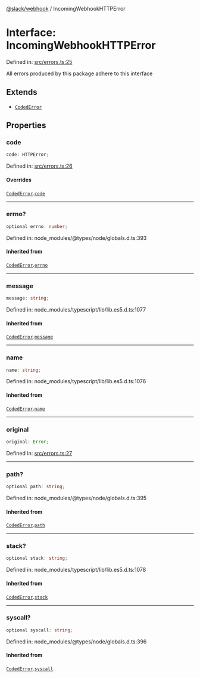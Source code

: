 [@slack/webhook](../index.md) / IncomingWebhookHTTPError

# Interface: IncomingWebhookHTTPError

Defined in: [src/errors.ts:25](https://github.com/slackapi/node-slack-sdk/blob/main/packages/webhook/src/errors.ts#L25)

All errors produced by this package adhere to this interface

## Extends

- [`CodedError`](CodedError.md)

## Properties

### code

```ts
code: HTTPError;
```

Defined in: [src/errors.ts:26](https://github.com/slackapi/node-slack-sdk/blob/main/packages/webhook/src/errors.ts#L26)

#### Overrides

[`CodedError`](CodedError.md).[`code`](CodedError.md#code)

***

### errno?

```ts
optional errno: number;
```

Defined in: node\_modules/@types/node/globals.d.ts:393

#### Inherited from

[`CodedError`](CodedError.md).[`errno`](CodedError.md#errno)

***

### message

```ts
message: string;
```

Defined in: node\_modules/typescript/lib/lib.es5.d.ts:1077

#### Inherited from

[`CodedError`](CodedError.md).[`message`](CodedError.md#message)

***

### name

```ts
name: string;
```

Defined in: node\_modules/typescript/lib/lib.es5.d.ts:1076

#### Inherited from

[`CodedError`](CodedError.md).[`name`](CodedError.md#name)

***

### original

```ts
original: Error;
```

Defined in: [src/errors.ts:27](https://github.com/slackapi/node-slack-sdk/blob/main/packages/webhook/src/errors.ts#L27)

***

### path?

```ts
optional path: string;
```

Defined in: node\_modules/@types/node/globals.d.ts:395

#### Inherited from

[`CodedError`](CodedError.md).[`path`](CodedError.md#path)

***

### stack?

```ts
optional stack: string;
```

Defined in: node\_modules/typescript/lib/lib.es5.d.ts:1078

#### Inherited from

[`CodedError`](CodedError.md).[`stack`](CodedError.md#stack)

***

### syscall?

```ts
optional syscall: string;
```

Defined in: node\_modules/@types/node/globals.d.ts:396

#### Inherited from

[`CodedError`](CodedError.md).[`syscall`](CodedError.md#syscall)
